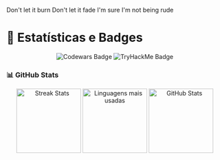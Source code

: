 
Don't let it burn
Don't let it fade
I'm sure I'm not being rude

# 🎯 Estatísticas e Badges  
<div align="center">
  <img src="https://www.codewars.com/users/nertonm/badges/large" alt="Codewars Badge">
  <img src="https://tryhackme-badges.s3.amazonaws.com/nerton.png" alt="TryHackMe Badge">
</div>

### 📊 GitHub Stats  
<div align="center">
  <img src="https://github-readme-streak-stats.herokuapp.com/?user=Nertonm&theme=dark&hide_border=false" alt="Streak Stats" height="150px">
  <img src="https://github-readme-stats.vercel.app/api/top-langs/?username=nertonm&theme=dark&hide_border=false&include_all_commits=true&count_private=false&layout=compact" alt="Linguagens mais usadas" height="150px">
  <img src="https://github-readme-stats.vercel.app/api?username=Nertonm&theme=dark&hide_border=false&include_all_commits=true&count_private=false" alt="GitHub Stats" height="150px">
</div>
